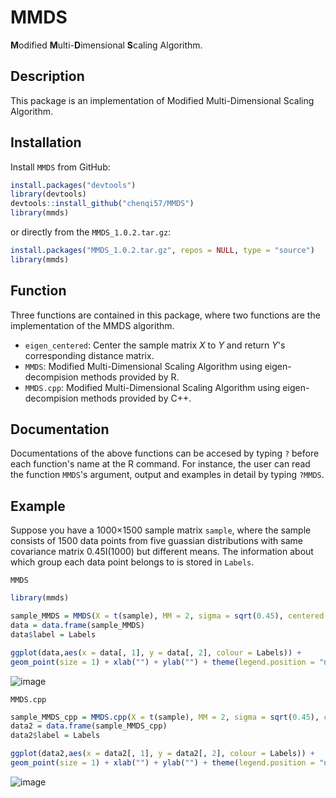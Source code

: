 # MMDS
**M**odified **M**ulti-**D**imensional **S**caling Algorithm.

## Description
This package is an implementation of Modified Multi-Dimensional Scaling Algorithm.

## Installation
Install `MMDS` from GitHub:
```r
install.packages("devtools")
library(devtools)
devtools::install_github("chenqi57/MMDS")
library(mmds)
```
or directly from the `MMDS_1.0.2.tar.gz`:
```r
install.packages("MMDS_1.0.2.tar.gz", repos = NULL, type = "source")
library(mmds)
```
## Function
Three functions are contained in this package, where two functions are the implementation of the MMDS algorithm.

* `eigen_centered`: Center the sample matrix *X* to *Y* and return *Y*'s corresponding distance matrix.
* `MMDS`: Modified Multi-Dimensional Scaling Algorithm using eigen-decompision methods provided by R.
* `MMDS.cpp`: Modified Multi-Dimensional Scaling Algorithm using eigen-decompision methods provided by C++.

## Documentation
Documentations of the above functions can be accesed by typing `?` before each function's name at the R command. 
For instance, the user can read the function `MMDS`'s argument, output and examples in detail by typing `?MMDS`.

## Example
Suppose you have a 1000×1500 sample matrix `sample`, where the sample consists of 1500 data points from five guassian distributions with same covariance matrix 0.45I(1000) but different means. The information about which group each data point belongs to is stored in `Labels`.

`MMDS`
```r
library(mmds)

sample_MMDS = MMDS(X = t(sample), MM = 2, sigma = sqrt(0.45), centered = FALSE)
data = data.frame(sample_MMDS)
data$label = Labels

ggplot(data,aes(x = data[, 1], y = data[, 2], colour = Labels)) + 
geom_point(size = 1) + xlab("") + ylab("") + theme(legend.position = "none")
```
![image](https://imgur.com/md5H41j.png#center)

`MMDS.cpp`
```r
sample_MMDS_cpp = MMDS.cpp(X = t(sample), MM = 2, sigma = sqrt(0.45), centered = FALSE)
data2 = data.frame(sample_MMDS_cpp)
data2$label = Labels

ggplot(data2,aes(x = data2[, 1], y = data2[, 2], colour = Labels)) +
geom_point(size = 1) + xlab("") + ylab("") + theme(legend.position = "none")
```
![image](https://imgur.com/ZPkpacl.png#center)
